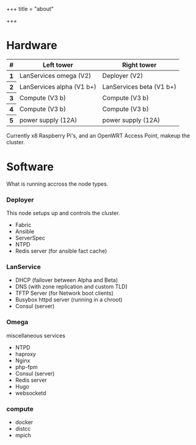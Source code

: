 +++
title = "about"

+++

<h1>Hardware</h1>

<p> </p>

<table class="table table-striped">
  <thead>
    <tr>
      <th>#</th>
      <th>Left tower</th>
      <th>Right tower</th>
    </tr>
  </thead>
  <tbody>
    <tr>
      <th scope="row">1</th>
      <td> <span class="fa fa-linux"></span> LanServices omega (V2)</td>
      <td> <span class="fa fa-linux"></span> Deployer (V2)</td>
    </tr>
    <tr>
      <th scope="row">2</th>
      <td> <span class="fa fa-linux"></span> LanServices alpha (V1 b+)</td>
      <td> <span class="fa fa-linux"></span> LanServices beta (V1 b+)</td>
    </tr>
    <tr>
      <th scope="row">3</th>
      <td> <span class="fa fa-linux"></span> Compute (V3 b)</td>
      <td> <span class="fa fa-linux"></span> Compute (V3 b)</td>
    </tr>
    <tr>
      <th scope="row">4</th>
      <td> <span class="fa fa-linux"></span> Compute (V3 b)</td>
      <td> <span class="fa fa-linux"></span> Compute (V3 b)</td>
    </tr>
    <tr>
      <th scope="row">5</th>
      <td> <span class="fa fa-power-off"></span> power supply (12A)</td>
      <td> <span class="fa fa-power-off"></span> power supply (12A)</td>
    </tr>
  </tbody>
</table>

<p>Currently x8 Raspberry Pi's, and an OpenWRT Access Point, makeup the cluster.</p>

<h1>Software</h1>

<p>What is running accross the node types.</p>

<h3>Deployer</h3>
<p>This node setups up and controls the cluster.</p>
<ul>
  <li>Fabric</li>
  <li>Ansible</li>
  <li>ServerSpec</li>
  <li>NTPD</li>
  <li>Redis server (for ansible fact cache)</li>
</ul>

<h3>LanService</h3>
<ul>
  <li>DHCP (failover between Alpha and Beta)</li>
  <li>DNS (with zone replication and custom TLD)</li>
  <li>TFTP Server (for Network boot clients)</li>
  <li>Busybox httpd server (running in a chroot)</li>
  <li>Consul (server)</li>
</ul>

<h3>Omega</h3>
<p>miscellaneous services</p>
<ul>
  <li>NTPD</li>
  <li>haproxy</li>
  <li>Nginx</li>
  <li>php-fpm</li>
  <li>Consul (server)</li>
  <li>Redis server</li>
  <li>Hugo</li>
  <li>websocketd</li>
</ul>


<h3>compute</h3>
<ul>
  <li>docker</li>
  <li>distcc</li>
  <li>mpich</li>
</ul>
